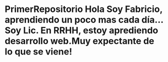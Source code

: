 # PrimerRepositorio Hola Soy Fabricio, aprendiendo un poco mas cada día... Soy Lic. En RRHH, estoy aprediendo  desarrollo web.Muy expectante de lo que se viene! 
